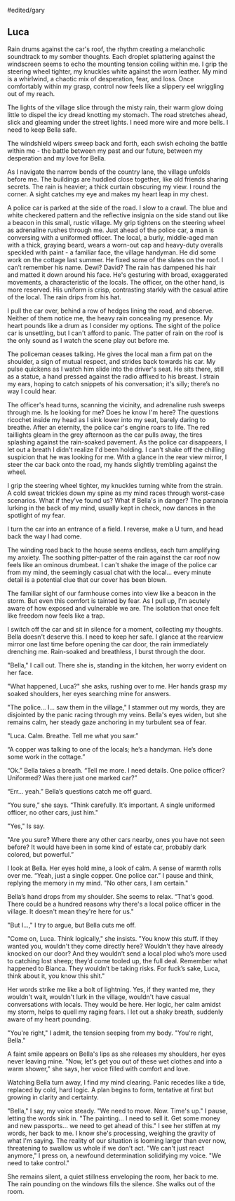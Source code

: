 #edited/gary 
## Luca
 
Rain drums against the car's roof, the rhythm creating a melancholic soundtrack to my somber thoughts. Each droplet splattering against the windscreen seems to echo the mounting tension coiling within me. I grip the steering wheel tighter, my knuckles white against the worn leather. My mind is a whirlwind, a chaotic mix of desperation, fear, and loss. Once comfortably within my grasp, control now feels like a slippery eel wriggling out of my reach.
 
The lights of the village slice through the misty rain, their warm glow doing little to dispel the icy dread knotting my stomach. The road stretches ahead, slick and gleaming under the street lights. I need more wire and more bells. I need to keep Bella safe.
 
The windshield wipers sweep back and forth, each swish echoing the battle within me - the battle between my past and our future, between my desperation and my love for Bella.
 
As I navigate the narrow bends of the country lane, the village unfolds before me. The buildings are huddled close together, like old friends sharing secrets. The rain is heavier; a thick curtain obscuring my view. I round the corner. A sight catches my eye and makes my heart leap in my chest. 

A police car is parked at the side of the road. I slow to a crawl. The blue and white checkered pattern and the reflective insignia on the side stand out like a beacon in this small, rustic village. My grip tightens on the steering wheel as adrenaline rushes through me. Just ahead of the police car, a man is conversing with a uniformed officer. The local, a burly, middle-aged man with a thick, graying beard, wears a worn-out cap and heavy-duty overalls speckled with paint - a familiar face, the village handyman. He did some work on the cottage last summer. He fixed some of the slates on the roof. I can’t remember his name. Dewi? David? The rain has dampened his hair and matted it down around his face. He's gesturing with broad, exaggerated movements, a characteristic of the locals. The officer, on the other hand, is more reserved. His uniform is crisp, contrasting starkly with the casual attire of the local. The rain drips from his hat.
 
I pull the car over, behind a row of hedges lining the road, and observe. Neither of them notice me, the heavy rain concealing my presence. My heart pounds like a drum as I consider my options. The sight of the police car is unsettling, but I can't afford to panic. The patter of rain on the roof is the only sound as I watch the scene play out before me. 

The policeman ceases talking. He gives the local man a firm pat on the shoulder, a sign of mutual respect, and strides back towards his car. My pulse quickens as I watch him slide into the driver's seat. He sits there, still as a statue, a hand pressed against the radio affixed to his breast. I strain my ears, hoping to catch snippets of his conversation; it's silly; there’s no way I could hear.
 
The officer's head turns, scanning the vicinity, and adrenaline rush sweeps through me. Is he looking for me? Does he know I'm here? The questions ricochet inside my head as I sink lower into my seat, barely daring to breathe. After an eternity, the police car's engine roars to life. The red taillights gleam in the grey afternoon as the car pulls away, the tires splashing against the rain-soaked pavement. As the police car disappears, I let out a breath I didn't realize I'd been holding. I can't shake off the chilling suspicion that he was looking for me. With a glance in the rear view mirror, I steer the car back onto the road, my hands slightly trembling against the wheel.
 
I grip the steering wheel tighter, my knuckles turning white from the strain. A cold sweat trickles down my spine as my mind races through worst-case scenarios. What if they've found us? What if Bella's in danger? The paranoia lurking in the back of my mind, usually kept in check, now dances in the spotlight of my fear.

I turn the car into an entrance of a field. I reverse, make a U turn, and head back the way I had come. 
 
The winding road back to the house seems endless, each turn amplifying my anxiety. The soothing pitter-patter of the rain against the car roof now feels like an ominous drumbeat. I can't shake the image of the police car from my mind, the seemingly casual chat with the local... every minute detail is a potential clue that our cover has been blown. 

The familiar sight of our farmhouse comes into view like a beacon in the storm. But even this comfort is tainted by fear. As I pull up, I'm acutely aware of how exposed and vulnerable we are. The isolation that once felt like freedom now feels like a trap.
 
I switch off the car and sit in silence for a moment, collecting my thoughts. Bella doesn't deserve this. I need to keep her safe. I glance at the rearview mirror one last time before opening the car door, the rain immediately drenching me. Rain-soaked and breathless, I burst through the  door. 

"Bella," I call out. There she is, standing in the kitchen, her worry evident on her face.
 
"What happened, Luca?" she asks, rushing over to me. Her hands grasp my soaked shoulders, her eyes searching mine for answers.
 
"The police... I... saw them in the village," I stammer out my words, they are disjointed by the panic racing through my veins. Bella's eyes widen, but she remains calm, her steady gaze anchoring in my turbulent sea of fear.
 
"Luca. Calm. Breathe. Tell me what you saw.”
 
“A copper was talking to one of the locals; he’s a handyman. He’s done some work in the cottage.”
 
“Ok.” Bella takes a breath. “Tell me more. I need details. One police officer? Uniformed? Was there just one marked car?”
 
“Err… yeah.” Bella’s questions catch me off guard.
 
“You sure,” she says. “Think carefully. It’s important. A single uniformed officer, no other cars, just him."

"Yes," Is say.

"Are you sure? Where there any other cars nearby, ones you have not seen before? It would have been in some kind of estate car, probably dark colored, but powerful.”
 
I look at Bella. Her eyes hold mine, a look of calm. A sense of warmth rolls over me. “Yeah, just a single copper. One police car.” I pause and think, replying the memory in my mind. "No other cars, I am certain."
 
Bella’s hand drops from my shoulder. She seems to relax. “That's good. There could be a hundred reasons why there's a local police officer in the village. It doesn't mean they're here for us."
 
"But I...," I try to argue, but Bella cuts me off.
 
"Come on, Luca. Think logically," she insists. "You know this stuff. If they wanted you, wouldn't they come directly here? Wouldn't they have already knocked on our door? And they wouldn’t send a local plod who’s more used to catching lost sheep; they’d come tooled up, the full deal. Remember what happened to Bianca. They wouldn’t be taking risks. For fuck’s sake, Luca, think about it, you know this shit."
 
Her words strike me like a bolt of lightning. Yes, if they wanted me, they wouldn't wait, wouldn't lurk in the village, wouldn't have casual conversations with locals. They would be here. Her logic, her calm amidst my storm, helps to quell my raging fears. I let out a shaky breath, suddenly aware of my heart pounding.
 
"You're right," I admit, the tension seeping from my body. "You're right, Bella."
 
A faint smile appears on Bella's lips as she releases my shoulders, her eyes never leaving mine. "Now, let's get you out of these wet clothes and into a warm shower," she says, her voice filled with comfort and love.
 
Watching Bella turn away, I find my mind clearing. Panic recedes like a tide, replaced by cold, hard logic. A plan begins to form, tentative at first but growing in clarity and certainty.
 
"Bella," I say, my voice steady. "We need to move. Now. Time's up." I pause, letting the words sink in. "The painting... I need to sell it. Get some money and new passports... we need to get ahead of this." I see her stiffen at my words, her back to me. I know she's processing, weighing the gravity of what I'm saying. The reality of our situation is looming larger than ever now, threatening to swallow us whole if we don't act. "We can't just react anymore," I press on, a newfound determination solidifying my voice. "We need to take control."
 
She remains silent, a quiet stillness enveloping the room, her back to me. The rain pounding on the windows fills the silence. She walks out of the room.


